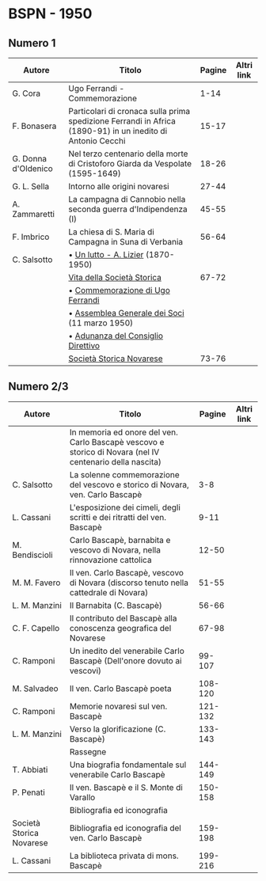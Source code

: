 # BSPN - 1950

## Numero 1

| Autore              | Titolo                                                                                                     | Pagine | Altri link |
|---------------------|------------------------------------------------------------------------------------------------------------|--------|------------|
| G. Cora             | Ugo Ferrandi - Commemorazione                                                                              | 1-14   |            |
| F. Bonasera         | Particolari di cronaca sulla prima spedizione Ferrandi in Africa (1890-91) in un inedito di Antonio Cecchi | 15-17  |            |
| G. Donna d'Oldenico | Nel terzo centenario della morte di Cristoforo Giarda da Vespolate (1595-1649)                             | 18-26  |            |
| G. L. Sella         | Intorno alle origini novaresi                                                                              | 27-44  |            |
| A. Zammaretti       | La campagna di Cannobio nella seconda guerra d'Indipendenza (I)                                            | 45-55  |            |
| F. Imbrico          | La chiesa di S. Maria di Campagna in Suna di Verbania                                                      | 56-64  |            |
| C. Salsotto         | • [Un lutto - A. Lizier](http://www.ssno.it/BSPNo/bspn_vita50.html#501) (1870-1950)                        |        |            |
|                     | [Vita della Società Storica](http://www.ssno.it/BSPNo/bspn_vita50.html#500)                                | 67-72  |            |
|                     | • [Commemorazione di Ugo Ferrandi](http://www.ssno.it/BSPNo/bspn_vita50.html#502)                          |        |            |
|                     | • [Assemblea Generale dei Soci](http://www.ssno.it/BSPNo/bspn_vita50.html#503) (11 marzo 1950)             |        |            |
|                     | • [Adunanza del Consiglio Direttivo](http://www.ssno.it/BSPNo/bspn_vita50.html#504)                        |        |            |
|                     | [Società Storica Novarese](http://www.ssno.it/SSN/ssn_soci1950.html)                                       | 73-76  |            |

## Numero 2/3

| Autore                   | Titolo                                                                                                   | Pagine  | Altri link |
|--------------------------|----------------------------------------------------------------------------------------------------------|---------|------------|
|                          | In memoria ed onore del ven. Carlo Bascapè vescovo e storico di Novara (nel IV centenario della nascita) |         |            |
| C. Salsotto              | La solenne commemorazione del vescovo e storico di Novara, ven. Carlo Bascapè                            | 3-8     |            |
| L. Cassani               | L'esposizione dei cimeli, degli scritti e dei ritratti del ven. Bascapè                                  | 9-11    |            |
| M. Bendiscioli           | Carlo Bascapè, barnabita e vescovo di Novara, nella rinnovazione cattolica                               | 12-50   |            |
| M. M. Favero             | Il ven. Carlo Bascapè, vescovo di Novara (discorso tenuto nella cattedrale di Novara)                    | 51-55   |            |
| L. M. Manzini            | Il Barnabita (C. Bascapè)                                                                                | 56-66   |            |
| C. F. Capello            | Il contributo del Bascapè alla conoscenza geografica del Novarese                                        | 67-98   |            |
| C. Ramponi               | Un inedito del venerabile Carlo Bascapè (Dell'onore dovuto ai vescovi)                                   | 99-107  |            |
| M. Salvadeo              | Il ven. Carlo Bascapè poeta                                                                              | 108-120 |            |
| C. Ramponi               | Memorie novaresi sul ven. Bascapè                                                                        | 121-132 |            |
| L. M. Manzini            | Verso la glorificazione (C. Bascapè)                                                                     | 133-143 |            |
|                          | Rassegne                                                                                                 |         |            |
| T. Abbiati               | Una biografia fondamentale sul venerabile Carlo Bascapè                                                  | 144-149 |            |
| P. Penati                | Il ven. Bascapè e il S. Monte di Varallo                                                                 | 150-158 |            |
|                          | Bibliografia ed iconografia                                                                              |         |            |
| Società Storica Novarese | Bibliografia ed iconografia del ven. Carlo Bascapè                                                       | 159-198 |            |
| L. Cassani               | La biblioteca privata di mons. Bascapè                                                                   | 199-216 |            |
